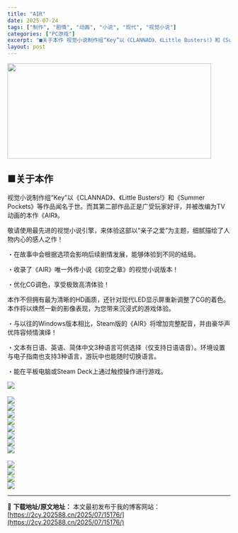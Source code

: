 ```yaml
---
title: "AIR"
date: 2025-07-24
tags: ["制作", "剧情", "动画", "小说", "现代", "视觉小说"]
categories: ["PC游戏"]
excerpt: "■关于本作 视觉小说制作组“Key”以《CLANNAD》、《Little Busters!》和《Summer Pockets》等作品闻名于世。而其第二部作品正是广受玩家好评，并被改编为TV动画的本作《AIR》。 敬请使用最先进的视觉小说引擎，来体验这部以“亲子之爱”为主题，细腻描绘了人物内心的感人之&hellip;"
layout: post
---
```


<img class="aligncenter size-full wp-image-15149" src="https://2cy.202588.cn/wp-content/uploads/2025/07/2025072410344187.webp" alt="" width="460" height="215" />
<div class="game_page_autocollapse_ctn expanded">
<div id="aboutThisGame" class="game_page_autocollapse" data-panel="{&quot;type&quot;:&quot;PanelGroup&quot;}">
<div id="game_area_description" class="game_area_description">
<h2 class="bb_tag">■关于本作</h2>
<p class="bb_paragraph">视觉小说制作组“Key”以《CLANNAD》、《Little Busters!》和《Summer Pockets》等作品闻名于世。而其第二部作品正是广受玩家好评，并被改编为TV动画的本作《AIR》。</p>
<p class="bb_paragraph">敬请使用最先进的视觉小说引擎，来体验这部以“亲子之爱”为主题，细腻描绘了人物内心的感人之作！</p>
<p class="bb_paragraph">・在故事中会根据选项会影响后续剧情发展，能够体验到不同的结局。</p>
<p class="bb_paragraph">・收录了《AIR》唯一外传小说《初空之章》的视觉小说版本！</p>
<p class="bb_paragraph">・优化CG调色，享受极致高清体验！</p>
<p class="bb_paragraph">本作不但拥有最为清晰的HD画质，还针对现代LED显示屏重新调整了CG的着色。本作将以焕然一新的影像表现，为您带来沉浸式的游戏体验。</p>
<p class="bb_paragraph">・与以往的Windows版本相比，Steam版的《AIR》将增加完整配音，并由豪华声优阵容倾情演绎！</p>
<p class="bb_paragraph">・文本有日语、英语、简体中文3种语言可供选择（仅支持日语语音）。环境设置与电子指南也支持3种语言，游玩中也能随时切换语言。</p>
<p class="bb_paragraph">・能在平板电脑或Steam Deck上通过触控操作进行游戏。</p>

<div class="bb_img_ctn">

<img class="bb_img" src="https://shared.akamai.steamstatic.com/store_item_assets/steam/apps/2983250/extras/story_zc.png?t=1742186875" />
<div class="bb_img_icons"></div>
</div>
&nbsp;
<div class="bb_img_ctn">

<img class="bb_img" src="https://shared.akamai.steamstatic.com/store_item_assets/steam/apps/2983250/extras/characters01.png?t=1742186875" />
<div class="bb_img_icons"></div>
</div>
<div class="bb_img_ctn">

<img class="bb_img" src="https://shared.akamai.steamstatic.com/store_item_assets/steam/apps/2983250/extras/chara_00yukito_zc.png?t=1742186875" />
<div class="bb_img_icons"></div>
</div>
<div class="bb_img_ctn">

<img class="bb_img" src="https://shared.akamai.steamstatic.com/store_item_assets/steam/apps/2983250/extras/chara_01misuzu_zc.png?t=1742186875" />
<div class="bb_img_icons"></div>
</div>
<div class="bb_img_ctn">

<img class="bb_img" src="https://shared.akamai.steamstatic.com/store_item_assets/steam/apps/2983250/extras/chara_02kano_zc.png?t=1742186875" />
<div class="bb_img_icons"></div>
</div>
<div class="bb_img_ctn">

<img class="bb_img" src="https://shared.akamai.steamstatic.com/store_item_assets/steam/apps/2983250/extras/chara_03minagi_zc.png?t=1742186875" />
<div class="bb_img_icons"></div>
</div>
<div class="bb_img_ctn">

<img class="bb_img" src="https://shared.akamai.steamstatic.com/store_item_assets/steam/apps/2983250/extras/chara_04haruko_zc.png?t=1742186875" />
<div class="bb_img_icons"></div>
</div>
<div class="bb_img_ctn">

<img class="bb_img" src="https://shared.akamai.steamstatic.com/store_item_assets/steam/apps/2983250/extras/chara_05hijiri_zc.png?t=1742186875" />
<div class="bb_img_icons"></div>
</div>
<div class="bb_img_ctn">

<img class="bb_img" src="https://shared.akamai.steamstatic.com/store_item_assets/steam/apps/2983250/extras/chara_06michiru_zc.png?t=1742186875" />
<div class="bb_img_icons"></div>
</div>
&nbsp;
<div class="bb_img_ctn">

<img class="bb_img" src="https://shared.akamai.steamstatic.com/store_item_assets/steam/apps/2983250/extras/characters02.png?t=1742186875" />
<div class="bb_img_icons"></div>
</div>
<div class="bb_img_ctn">

<img class="bb_img" src="https://shared.akamai.steamstatic.com/store_item_assets/steam/apps/2983250/extras/chara_07kanna_zc.png?t=1742186875" />
<div class="bb_img_icons"></div>
</div>
<div class="bb_img_ctn">

<img class="bb_img" src="https://shared.akamai.steamstatic.com/store_item_assets/steam/apps/2983250/extras/chara_08uraha_zc.png?t=1742186875" />
<div class="bb_img_icons"></div>
</div>
<div class="bb_img_ctn">

<img class="bb_img" src="https://shared.akamai.steamstatic.com/store_item_assets/steam/apps/2983250/extras/chara_09ryuya_zc.png?t=1742186875" />

</div>
</div>
</div>
</div>

---
📖 **下载地址/原文地址：** 本文最初发布于我的博客网站：[https://2cy.202588.cn/2025/07/15176/](https://2cy.202588.cn/2025/07/15176/)
